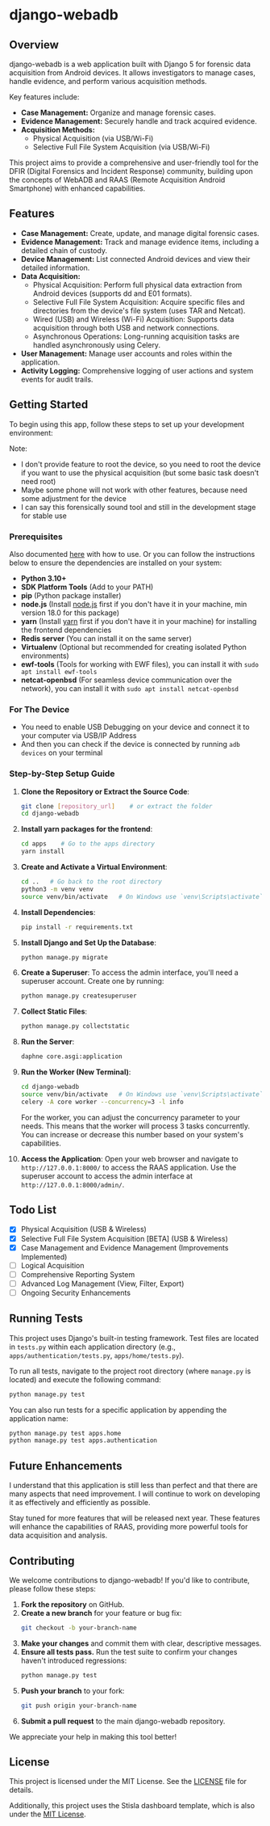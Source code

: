 # django-webadb

## Overview

django-webadb is a web application built with Django 5 for forensic data acquisition from Android devices. It allows investigators to manage cases, handle evidence, and perform various acquisition methods.

Key features include:
*   **Case Management:** Organize and manage forensic cases.
*   **Evidence Management:** Securely handle and track acquired evidence.
*   **Acquisition Methods:**
    *   Physical Acquisition (via USB/Wi-Fi)
    *   Selective Full File System Acquisition (via USB/Wi-Fi)

This project aims to provide a comprehensive and user-friendly tool for the DFIR (Digital Forensics and Incident Response) community, building upon the concepts of WebADB and RAAS (Remote Acquisition Android Smartphone) with enhanced capabilities.

## Features

-   **Case Management:** Create, update, and manage digital forensic cases.
-   **Evidence Management:** Track and manage evidence items, including a detailed chain of custody.
-   **Device Management:** List connected Android devices and view their detailed information.
-   **Data Acquisition:**
    -   Physical Acquisition: Perform full physical data extraction from Android devices (supports dd and E01 formats).
    -   Selective Full File System Acquisition: Acquire specific files and directories from the device's file system (uses TAR and Netcat).
    -   Wired (USB) and Wireless (Wi-Fi) Acquisition: Supports data acquisition through both USB and network connections.
    -   Asynchronous Operations: Long-running acquisition tasks are handled asynchronously using Celery.
-   **User Management:** Manage user accounts and roles within the application.
-   **Activity Logging:** Comprehensive logging of user actions and system events for audit trails.

## Getting Started

To begin using this app, follow these steps to set up your development environment:

Note: 
* I don't provide feature to root the device, so you need to root the device if you want to use the physical acquisition (but some basic task doesn't need root)
* Maybe some phone will not work with other features, because need some adjustment for the device
* I can say this forensically sound tool and still in the development stage for stable use

### Prerequisites

Also documented [here](https://s3.wasabisys.com/c343765-a/User-Manual/RAAS%20-%20User%20Manual%20v1.0.pdf) with  how to use. Or you can follow the instructions below to ensure the dependencies are installed on your system:

- **Python 3.10+**
- **SDK Platform Tools** (Add to your PATH)
- **pip** (Python package installer)
- **node.js** (Install [node.js](https://nodejs.org/en/download/) first if you don't have it in your machine, min version 18.0 for this package)
- **yarn** (Install [yarn](https://classic.yarnpkg.com/lang/en/docs/install/#windows-stable) first if you don't have it in your machine) for installing the frontend dependencies
- **Redis server** (You can install it on the same server)
- **Virtualenv** (Optional but recommended for creating isolated Python environments)
- **ewf-tools** (Tools for working with EWF files), you can install it with `sudo apt install ewf-tools`
- **netcat-openbsd** (For seamless device communication over the network), you can install it with `sudo apt install netcat-openbsd`

### For The Device
- You need to enable USB Debugging on your device and connect it to your computer via USB/IP Address
- And then you can check if the device is connected by running `adb devices` on your terminal

### Step-by-Step Setup Guide

1. **Clone the Repository or Extract the Source Code**:
    ```sh
    git clone [repository_url]    # or extract the folder
    cd django-webadb
    ```
2. **Install yarn packages for the frontend**:
    ```sh
    cd apps    # Go to the apps directory
    yarn install
    ```
3. **Create and Activate a Virtual Environment**:
    ```sh
    cd ..   # Go back to the root directory
    python3 -m venv venv
    source venv/bin/activate   # On Windows use `venv\Scripts\activate`
    ```

4. **Install Dependencies**:
    ```sh
    pip install -r requirements.txt
    ```

5. **Install Django and Set Up the Database**:
    ```sh
    python manage.py migrate
    ```

6. **Create a Superuser**: 
   To access the admin interface, you'll need a superuser account. Create one by running:
    ```sh
    python manage.py createsuperuser
    ```

7. **Collect Static Files**:
    ```sh
    python manage.py collectstatic
    ```

8. **Run the Server**:
    ```sh
    daphne core.asgi:application
    ```

9. **Run the Worker (New Terminal)**:
    ```sh
    cd django-webadb
    source venv/bin/activate   # On Windows use `venv\Scripts\activate`
    celery -A core worker --concurrency=3 -l info
    ```
   For the worker, you can adjust the concurrency parameter to your needs. This means that the worker will process 3 tasks concurrently. You can increase or decrease this number based on your system's capabilities.


10. **Access the Application**:
    Open your web browser and navigate to `http://127.0.0.1:8000/` to access the RAAS application. Use the superuser account to access the admin interface at `http://127.0.0.1:8000/admin/`.

## Todo List
- [x] Physical Acquisition (USB & Wireless)
- [x] Selective Full File System Acquisition [BETA] (USB & Wireless)
- [x] Case Management and Evidence Management (Improvements Implemented)
- [ ] Logical Acquisition
- [ ] Comprehensive Reporting System
- [ ] Advanced Log Management (View, Filter, Export)
- [ ] Ongoing Security Enhancements

## Running Tests

This project uses Django's built-in testing framework. Test files are located in `tests.py` within each application directory (e.g., `apps/authentication/tests.py`, `apps/home/tests.py`).

To run all tests, navigate to the project root directory (where `manage.py` is located) and execute the following command:

```sh
python manage.py test
```

You can also run tests for a specific application by appending the application name:

```sh
python manage.py test apps.home
python manage.py test apps.authentication
```

## Future Enhancements

I understand that this application is still less than perfect and that there are many aspects that need improvement. I will continue to work on developing it as effectively and efficiently as possible.

Stay tuned for more features that will be released next year. These features will enhance the capabilities of RAAS, providing more powerful tools for data acquisition and analysis.

## Contributing

We welcome contributions to django-webadb! If you'd like to contribute, please follow these steps:

1.  **Fork the repository** on GitHub.
2.  **Create a new branch** for your feature or bug fix:
    ```sh
    git checkout -b your-branch-name
    ```
3.  **Make your changes** and commit them with clear, descriptive messages.
4.  **Ensure all tests pass.** Run the test suite to confirm your changes haven't introduced regressions:
    ```sh
    python manage.py test
    ```
5.  **Push your branch** to your fork:
    ```sh
    git push origin your-branch-name
    ```
6.  **Submit a pull request** to the main django-webadb repository.

We appreciate your help in making this tool better!

## License

This project is licensed under the MIT License. See the [LICENSE](LICENSE) file for details.

Additionally, this project uses the Stisla dashboard template, which is also under the [MIT License](https://github.com/stisla/stisla/blob/master/LICENSE).
